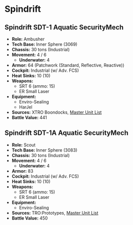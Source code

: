 # Spindrift
## Spindrift SDT-1 Aquatic SecurityMech
- **Role:** Ambusher
- **Tech Base:** Inner Sphere (3069)
- **Chassis:** 30 tons (Industrial)
- **Movement:** 4 / 6
  - **Underwater:** 4
- **Armor:** 64 (Patchwork (Standard, Reflective, Reactive))
- **Cockpit:** Industrial (w/ Adv. FCS)
- **Heat Sinks:** 10 (10)
- **Weapons:**
  - SRT 6 (ammo: 15)
  - ER Small Laser
- **Equipment:**
  - Enviro-Sealing
  - HarJel
- **Sources:** XTRO Boondocks, [Master Unit List](http://masterunitlist.info/Unit/Details/3021/spindrift-aquatic-securitymech-sdt-1)
- **Battle Value:** 441

## Spindrift SDT-1A Aquatic SecurityMech
- **Role:** Scout
- **Tech Base:** Inner Sphere (3083)
- **Chassis:** 30 tons (Industrial)
- **Movement:** 4 / 6
  - **Underwater:** 4
- **Armor:** 83
- **Cockpit:** Industrial (w/ Adv. FCS)
- **Heat Sinks:** 10 (10)
- **Weapons:**
  - SRT 6 (ammo: 15)
  - ER Small Laser
- **Equipment:**
  - Enviro-Sealing
- **Sources:** TRO:Prototypes, [Master Unit List](http://masterunitlist.info/Unit/Details/5106/spindrift-aquatic-securitymech-sdt-1a)
- **Battle Value:** 450

